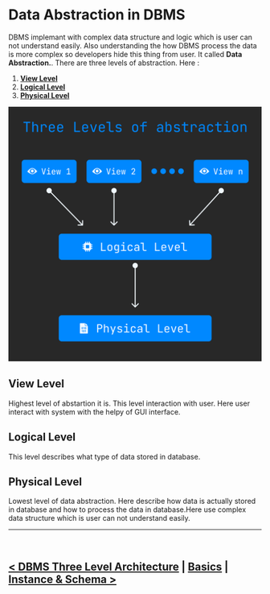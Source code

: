 Data Abstraction in DBMS
========================
DBMS implemant with complex data structure and logic which is user can not understand easily. Also understanding the how DBMS process the data is more complex so developers hide this thing from user. It called **Data Abstraction.**. There are three levels of abstraction. Here : 

1. **[View Level](#view-level)**
2. **[Logical Level](#logical-level)**
3. **[Physical Level](#physical-level)**

![Three Levels of Abstraction](./../asset/diagrams/three_levels_of_abstraction.png)

## View Level
Highest level of abstartion it is. This level interaction with user. Here user interact with system with the helpy of GUI interface.

## Logical Level
This level describes what type of data stored in database.

## Physical Level
Lowest level of data abstraction. Here describe how data is actually stored in database and how to process the data in database.Here use complex data structure which is user can not understand easily.

<hr />
<br />

[< DBMS Three Level Architecture](./05.dbms_three_level_architecture.md) | [Basics](./basics.md) | [Instance & Schema >](./07.instance_and_schema.md)
---------------------------------